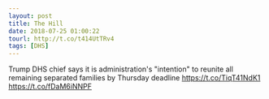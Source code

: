```yaml
---
layout: post
title: The Hill
date: 2018-07-25 01:00:22
tourl: http://t.co/t414UtTRv4
tags: [DHS]
---
```

Trump DHS chief says it is administration's "intention" to reunite all remaining separated families by Thursday deadline https://t.co/TiqT41NdK1 https://t.co/fDaM6iNNPF